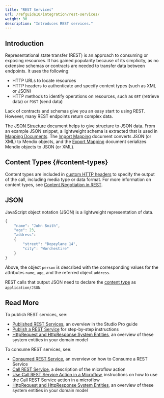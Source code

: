 ```yaml
---
title: "REST Services"
url: /refguide10/integration/rest-services/
weight: 30
description: "Introduces REST services."
---
```


## Introduction

Representational state transfer (REST) is an approach to consuming or exposing resources. It has gained popularity because of its simplicity, as no extensive schemas or contracts are needed to transfer data between endpoints. It uses the following:

* HTTP URLs to locate resources
* HTTP headers to authenticate and specify content types (such as XML or JSON)
* HTTP methods to identify operations on resources, such as `GET` (retrieve data) or `POST` (send data)

Lack of contracts and schemas give you an easy start to using REST. However, many REST endpoints return complex data.

The [JSON Structure](/refguide10/json-structures/) document helps to give structure to JSON data. From an example JSON snippet, a lightweight schema is extracted that is used in [Mapping Documents](/refguide10/mapping-documents/). 
The [Import Mapping](/refguide10/import-mappings/) document converts JSON (or XML) to Mendix objects, and the [Export Mapping](/refguide10/export-mappings/) document serializes Mendix objects to JSON (or XML).

## Content Types {#content-types}

Content types are included in [custom HTTP headers](/refguide10/call-rest-action/#custom-http-headers) to specify the output of the call, including media type or data format. For more information on content types, see [Content Negotiation in REST](https://restfulapi.net/content-negotiation/).

## JSON

JavaScript object notation (JSON) is a lightweight representation of data. 

```js
{
    "name": "John Smith",
    "age": 23,
    "address": 
    {
        "street": "Dopeylane 14",
        "city": "Worchestire"
    }
}
```

Above, the object `person` is described with the corresponding values for the attributes `name`, `age`, and the referred object `address`.

REST calls that output JSON need to declare the [content type](#content-types) as `application/JSON`. 

## Read More

To publish REST services, see:

* [Published REST Services](/refguide10/published-rest-services/), an overview in the Studio Pro guide
* [Publish a REST Service](/howto10/integration/publish-rest-service/) for step-by-step instructions
* [HttpRequest and HttpResponse System Entities](/refguide10/http-request-and-response-entities/), an overview of these system entities in your domain model

To consume REST services, see:

* [Consumed REST Service](/refguide10/consumed-rest-service/), an overview on how to Consume a REST Service
* [Call REST Service](/refguide10/call-rest-action/), a description of the microflow action
* [Use Call REST Service Action in a Microflow](/refguide10/integration/use-call-rest-action-in-microflow/), instructions on how to use the Call REST Service action in a microflow
* [HttpRequest and HttpResponse System Entities](/refguide10/http-request-and-response-entities/), an overview of these system entities in your domain model
